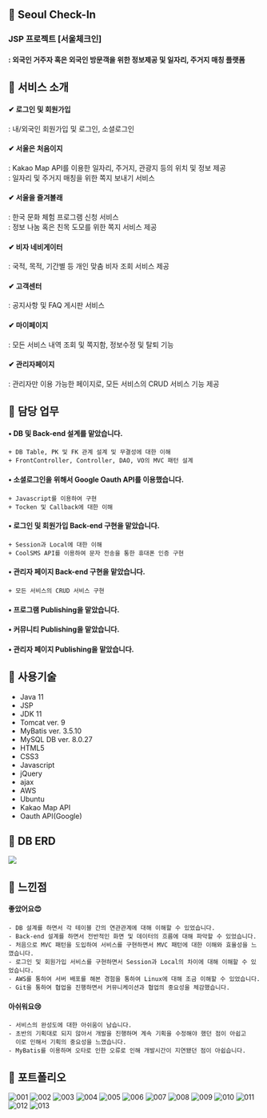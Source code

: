 ## 📌 Seoul Check-In
### JSP 프로젝트 [서울체크인]
#### : 외국인 거주자 혹은 외국인 방문객을 위한 정보제공 및 일자리, 주거지 매칭 플랫폼


## 📌 서비스 소개
#### ✔ 로그인 및 회원가입  
  : 내/외국인 회원가입 및 로그인, 소셜로그인  
#### ✔ 서울은 처음이지  
  : Kakao Map API를 이용한 일자리, 주거지, 관광지 등의 위치 및 정보 제공  
  : 일자리 및 주거지 매칭을 위한 쪽지 보내기 서비스  
#### ✔ 서울을 즐겨볼래  
  : 한국 문화 체험 프로그램 신청 서비스  
  : 정보 나눔 혹은 친목 도모를 위한 쪽지 서비스 제공  
#### ✔ 비자 네비게이터  
  : 국적, 목적, 기간별 등 개인 맞춤 비자 조회 서비스 제공  
#### ✔ 고객센터  
  : 공지사항 및 FAQ 게시판 서비스  
#### ✔ 마이페이지  
  : 모든 서비스 내역 조회 및 쪽지함, 정보수정 및 탈퇴 기능  
#### ✔ 관리자페이지  
  : 관리자만 이용 가능한 페이지로, 모든 서비스의 CRUD 서비스 기능 제공  


## 📌 담당 업무
#### • DB 및 Back-end 설계를 맡았습니다.
    + DB Table, PK 및 FK 관계 설계 및 무결성에 대한 이해
    + FrontController, Controller, DAO, VO의 MVC 패턴 설계

#### • 소셜로그인을 위해서 Google Oauth API를 이용했습니다.
    + Javascript를 이용하여 구현
    + Tocken 및 Callback에 대한 이해
    
#### • 로그인 및 회원가입 Back-end 구현을 맡았습니다.
    + Session과 Local에 대한 이해
    + CoolSMS API를 이용하여 문자 전송을 통한 휴대폰 인증 구현
    
#### • 관리자 페이지 Back-end 구현을 맡았습니다.
    + 모든 서비스의 CRUD 서비스 구현
    
#### • 프로그램 Publishing을 맡았습니다.
#### • 커뮤니티 Publishing을 맡았습니다.
#### • 관리자 페이지 Publishing을 맡았습니다.


## 📌 사용기술
- Java 11
- JSP
- JDK 11
- Tomcat ver. 9
- MyBatis ver. 3.5.10
- MySQL DB ver. 8.0.27
- HTML5
- CSS3
- Javascript
- jQuery
- ajax
- AWS
- Ubuntu
- Kakao Map API
- Oauth API(Google)

## 📌 DB ERD
<img src="https://user-images.githubusercontent.com/114063255/209525747-536c57a4-531e-406b-99ca-5611eb75b6d8.png"/>

## 📌 느낀점
#### 좋았어요😍
    - DB 설계를 하면서 각 테이블 간의 연관관계에 대해 이해할 수 있었습니다.
    - Back-end 설계를 하면서 전반적인 화면 및 데이터의 흐름에 대해 파악할 수 있었습니다.
    - 처음으로 MVC 패턴을 도입하여 서비스를 구현하면서 MVC 패턴에 대한 이해와 효율성을 느꼈습니다.
    - 로그인 및 회원가입 서비스를 구현하면서 Session과 Local의 차이에 대해 이해할 수 있었습니다.
    - AWS를 통하여 서버 배포를 해본 경험을 통하여 Linux에 대해 조금 이해할 수 있었습니다.
    - Git을 통하여 협업을 진행하면서 커뮤니케이션과 협업의 중요성을 체감했습니다.    
#### 아쉬워요😢
    - 서비스의 완성도에 대한 아쉬움이 남습니다.
    - 초반의 기획대로 되지 않아서 개발을 진행하며 계속 기획을 수정해야 했던 점이 아쉽고
      이로 인해서 기획의 중요성을 느꼈습니다.
    - MyBatis를 이용하며 오타로 인한 오류로 인해 개발시간이 지연됐던 점이 아쉽습니다.


## 📌 포트폴리오
![001](https://user-images.githubusercontent.com/114063255/210164256-e5fe1ca6-c9df-4ac4-99c0-684eeba3ce58.png)
![002](https://user-images.githubusercontent.com/114063255/210164257-7260c76a-3c61-4e61-bf00-b9ea48617488.png)
![003](https://user-images.githubusercontent.com/114063255/210164267-d3edc682-5a8d-4f22-8a86-28204c2a1f2e.png)
![004](https://user-images.githubusercontent.com/114063255/210164318-e908ea98-7b64-4d31-b4c6-b6c75452784e.png)
![005](https://user-images.githubusercontent.com/114063255/210164320-e3604c72-8805-443c-a41a-b94607410f92.png)
![006](https://user-images.githubusercontent.com/114063255/210164321-f5949509-2e4f-45fe-a0ce-0b5c6fe4e58b.png)
![007](https://user-images.githubusercontent.com/114063255/210164323-ae3ae055-ce16-41ba-b4ac-254bb23c0288.png)
![008](https://user-images.githubusercontent.com/114063255/210164333-aa4c9a28-3dc6-41e0-b530-0b7adb32ac98.png)
![009](https://user-images.githubusercontent.com/114063255/210164334-6af60d07-737a-4a3f-af4d-e657f7c79d9c.png)
![010](https://user-images.githubusercontent.com/114063255/210164337-5616c075-c4f2-43b1-806e-c1826814a659.png)
![011](https://user-images.githubusercontent.com/114063255/210164338-a5d3faa4-e789-4d32-b468-7838f9d64651.png)
![012](https://user-images.githubusercontent.com/114063255/210164347-84906065-02a0-46a9-ba5c-63f78e06478d.png)
![013](https://user-images.githubusercontent.com/114063255/210164349-e718068a-eb18-4396-afb3-c7a988210c6b.png)


